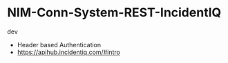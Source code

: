 # NIM-Conn-System-REST-IncidentIQ
dev

- Header based Authentication
- https://apihub.incidentiq.com/#intro
